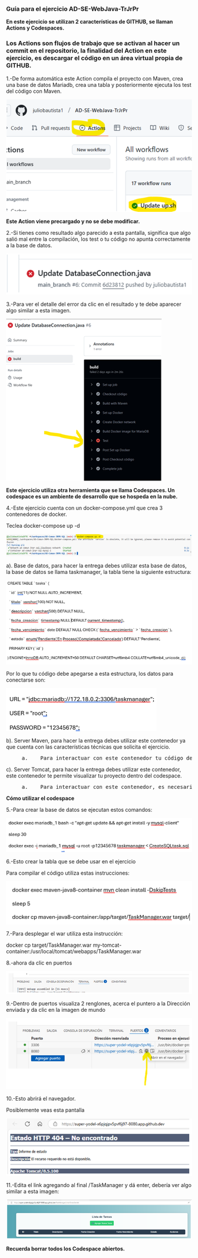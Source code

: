 ### Guía para el ejercicio AD-SE-WebJava-TrJrPr

**En este ejercicio se utilizan 2 características de GITHUB, se llaman Actions y Codespaces.**

### Los Actions son flujos de trabajo que se activan al hacer un commit en el repositorio, la finalidad del Action en este ejercicio, es descargar el código en un área virtual propia de GITHUB.

1.-De forma automática este Action compila el proyecto con Maven, crea una base de datos Mariadb, crea una tabla y posteriormente ejecuta los test del código con Maven.

![Descripción de la imagen](../Imagenes/imagenes/Img40.png)

**Este Action viene precargado y no se debe modificar.**

2.-Si tienes como resultado algo parecido a esta pantalla, significa que algo salió mal entre la compilación, los test o tu código no apunta correctamente a la base de datos.

![Descripción de la imagen](../Imagenes/imagenes/Img41.png)

3.-Para ver el detalle del error da clic en el resultado y te debe aparecer algo similar a esta imagen.

![Descripción de la imagen](../Imagenes/imagenes/Img42.png)

**Este ejercicio utiliza otra herramienta que se llama Codespaces. Un codespace es un ambiente de desarrollo que se hospeda en la nube.**

4.-Este ejercicio cuenta con un docker-compose.yml que crea 3 contenedores de docker.

Teclea docker-compose up -d 

![Descripción de la imagen](../Imagenes/imagenes/Img59.png)

a).	Base de datos, para hacer la entrega debes utilizar esta base de datos, la base de datos se llama taskmanager, la tabla tiene la siguiente estructura:

![Descripción de la imagen](../Imagenes/imagenes/Img43.png)

Por lo que tu código debe apegarse a esta estructura, los datos para conectarse son:

![Descripción de la imagen](../Imagenes/imagenes/Img44.png)

b).	Server Maven, para hacer la entrega debes utilizar este contenedor ya que cuenta con las características técnicas que solicita el ejercicio.

<pre>     a.	Para interactuar con este contenedor tu código debe estar en src y a nivel raíz tu pom.xml</pre>

c).	Server Tomcat, para hacer la entrega debes utilizar este contenedor, este contenedor te permite visualizar tu proyecto dentro del codespace.

<pre>     a.	Para interactuar con este contenedor, es necesario contar con el war en la carpeta target.</pre>

**Cómo utilizar el codespace**

5.-Para crear la base de datos se ejecutan estos comandos:

![Descripción de la imagen](../Imagenes/imagenes/Img45.png)

6.-Esto crear la tabla que se debe usar en el ejercicio

Para compilar el código utiliza estas instrucciones:

![Descripción de la imagen](../Imagenes/imagenes/Img46.png)

7.-Para desplegar el war utiliza esta instrucción:

docker cp target/TaskManager.war my-tomcat-container:/usr/local/tomcat/webapps/TaskManager.war

8.-ahora da clic en puertos

![Descripción de la imagen](../Imagenes/imagenes/Img47.png)

9.-Dentro de puertos visualiza 2 renglones, acerca el puntero a la Dirección enviada y da clic en la imagen de mundo

![Descripción de la imagen](../Imagenes/imagenes/Img48.png)

10.-Esto abrirá el navegador.

Posiblemente veas esta pantalla 

![Descripción de la imagen](../Imagenes/imagenes/Img49.png)

11.-Edita el link agregando al final /TaskManager y dá enter, debería ver algo similar a esta imagen:

![Descripción de la imagen](../Imagenes/imagenes/Img50.png)

**Recuerda borrar todos los Codespace abiertos.**
